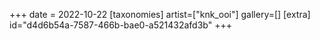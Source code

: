 +++
date = 2022-10-22
[taxonomies]
artist=["knk_ooi"]
gallery=[]
[extra]
id="d4d6b54a-7587-466b-bae0-a521432afd3b"
+++